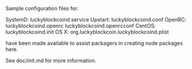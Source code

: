 Sample configuration files for:

SystemD: luckyblockcoind.service
Upstart: luckyblockcoind.conf
OpenRC:  luckyblockcoind.openrc
         luckyblockcoind.openrcconf
CentOS:  luckyblockcoind.init
OS X:    org.luckyblockcoin.luckyblockcoind.plist

have been made available to assist packagers in creating node packages here.

See doc/init.md for more information.

